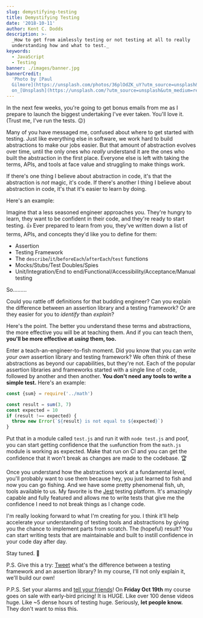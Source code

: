 ```yaml
---
slug: demystifying-testing
title: Demystifying Testing
date: '2018-10-11'
author: Kent C. Dodds
description: >-
  _How to get from aimlessly testing or not testing at all to really
  understanding how and what to test._
keywords:
  - JavaScript
  - Testing
banner: ./images/banner.jpg
bannerCredit:
  'Photo by [Paul
  Gilmore](https://unsplash.com/photos/36plOdZK_uY?utm_source=unsplash&utm_medium=referral&utm_content=creditCopyText)
  on_[Unsplash](https://unsplash.com/?utm_source=unsplash&utm_medium=referral&utm_content=creditCopyText)'
---
```


In the next few weeks, you're going to get bonus emails from me as I prepare to
launch the biggest undertaking I've ever taken. You'll love it. (Trust me, I've
run the tests. 😉)

Many of you have messaged me, confused about where to get started with testing.
Just like everything else in software, we work hard to build abstractions to
make our jobs easier. But that amount of abstraction evolves over time, until
the only ones who _really_ understand it are the ones who built the abstraction
in the first place. Everyone else is left with taking the terms, APIs, and tools
at face value and struggling to make things work.

If there's one thing I believe about abstraction in code, it's that the
abstraction is _not_ magic, it's code. If there's another I thing I believe
about abstraction in code, it's that it's easier to learn by doing.

Here's an example:

Imagine that a less seasoned engineer approaches you. They're hungry to learn,
they want to be confident in their code, and they're ready to start testing. 👍
Ever prepared to learn from you, they've written down a list of terms, APIs, and
concepts they'd like you to define for them:

- Assertion
- Testing Framework
- The `describe`/`it`/`beforeEach`/`afterEach`/`test` functions
- Mocks/Stubs/Test Doubles/Spies
- Unit/Integration/End to end/Functional/Accessibility/Acceptance/Manual testing

So.........

Could you rattle off definitions for that budding engineer? Can you explain the
difference between an assertion library and a testing framework? Or are they
easier for you to _identify_ than _explain_?

Here's the point. The better you understand these terms and abstractions, the
more effective you will be at teaching them. And if you can teach them, **you'll
be more effective at _using_ them, too.**

Enter a teach-an-engineer-to-fish moment. Did you know that you can _write your
own_ assertion library and testing framework? We often think of these
abstractions as beyond our capabilities, but they're not. Each of the popular
assertion libraries and frameworks started with a single line of code, followed
by another and then another. **You don't need any tools to write a simple
test.** Here's an example:

```js
const {sum} = require('../math')

const result = sum(3, 7)
const expected = 10
if (result !== expected) {
  throw new Error(`${result} is not equal to ${expected}`)
}
```

Put that in a module called `test.js` and run it with `node test.js` and poof,
you can start getting confidence that the `sum`function from the `math.js`
module is working as expected. Make that run on CI and you can get the
confidence that it won't break as changes are made to the codebase. 🏆

Once you understand how the abstractions work at a fundamental level, you'll
probably want to use them because hey, you just learned to fish and now you can
go fishing. And we have some pretty phenomenal fish, uh, tools available to us.
My favorite is the [Jest](https://jestjs.io/) testing platform. It's amazingly
capable and fully featured and allows me to write tests that give me the
confidence I need to not break things as I change code.

I'm really looking forward to what I'm creating for you. I think it'll help
accelerate your understanding of testing tools and abstractions by giving you
the chance to implement parts from scratch. The (hopeful) result? You can start
writing tests that are maintainable and built to instill confidence in your code
day after day.

Stay tuned. 🎣

P.S. Give this a try:
[Tweet](https://twitter.com/intent/tweet?status=%23AssertionLibVsTestingFramework)
what's the difference between a testing framework and an assertion library? In
my course, I'll not only explain it, we'll build our own!

P.P.S. Set your alarms and
[tell your friends](https://twitter.com/intent/tweet?status=%E2%9A%A0%EF%B8%8F%20Hey%20friends!%20%40kentcdodds%20is%20working%20on%20a%20HUGE%20series%20of%20courses%20%28%3E100%20videos%20total!%29%20and%20you%20don%27t%20want%20to%20miss%20it.%20Subscribe%20to%20his%20newsletter%20to%20get%20a%20special%20discount%20when%20it%27s%20launched%3A%20kcd.im/news%20%F0%9F%92%8C)!
On **Friday Oct 19th** my course goes on sale with early-bird pricing! It is
HUGE. Like over 100 dense videos huge. Like ~5 dense hours of testing huge.
Seriously, **let people know.** They don't want to miss this.
